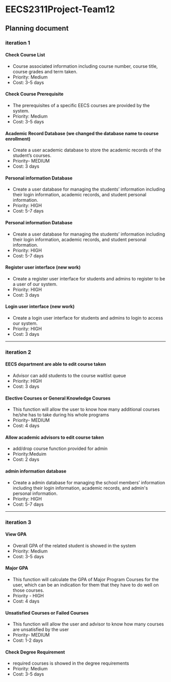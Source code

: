 # EECS2311Project-Team12
## Planning document
### iteration 1
#### Check Course List
* Course associated information including course number, course title, course grades and term taken. 
* Priority: Medium                                                                            
* Cost: 3-5 days

#### Check Course Prerequisite
* The prerequisites of a specific EECS courses are provided by the system.
* Priority: Medium                                                                          
* Cost: 3-5 days

#### Academic Record Database (we changed the database name to course enrollment)
* Create a user academic database to store the academic records of the student’s courses.
* Priority- MEDIUM                                                                          
* Cost: 3 days

#### Personal information Database
* Create a user database for managing the students’ information including their login information, academic records, and student personal information.
* Priority: HIGH                                                                                      
* Cost: 5-7 days

#### Personal information Database
* Create a user database for managing the students’ information including their login information, academic records, and student personal information.
* Priority: HIGH                                                                                      
* Cost: 5-7 days

#### Register user interface (new work)
* Create a register user interface for students and admins to register to be a user of our system.
* Priority: HIGH                                                                                      
* Cost: 3 days

#### Login user interface (new work)
* Create a login user interface for students and admins to login to access our system.
* Priority: HIGH                                                                                      
* Cost: 3 days

---

### iteration 2
#### EECS department are able to edit course taken 
* Advisor can add students to the course waitlist queue
* Priority: HIGH                                                                                         
* Cost: 3 days

#### Elective Courses or General Knowledge Courses
* This function will allow the user to know how many additional courses he/she has to take during his whole programs
* Priority- MEDIUM                                                                                 
* Cost: 4 days

#### Allow academic advisors to edit course taken 
* add/drop course function provided for admin
* Priority:Meduim                                                                                    
* Cost: 2 days

#### admin information database
* Create a admin database for managing the school members’ information including their login information, academic records, and admin's personal information.
* Priority: HIGH                                                                                      
* Cost: 5-7 days

---

### iteration 3
#### View GPA
* Overall GPA of the related student is showed in the system
* Priority: Medium                                                                                  
* Cost: 3-5 days

#### Major GPA
* This function will calculate the GPA of Major Program Courses for the user, which can be an indication for them that they have to do well on those courses.
* Priority - HIGH                                                                                  
* Cost: 4 days

#### Unsatisfied Courses or Failed Courses
* This function will allow the user and advisor to know how many courses are unsatisfied by the user
* Priority- MEDIUM                                                                         
* Cost: 1-2 days

#### Check Degree Requirement
* required courses is showed in the degree requirements
* Priority: Medium                                                                               
* Cost: 3-5 days
